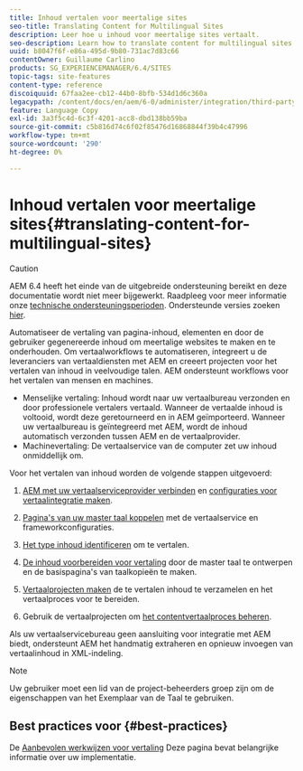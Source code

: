 ```yaml
---
title: Inhoud vertalen voor meertalige sites
seo-title: Translating Content for Multilingual Sites
description: Leer hoe u inhoud voor meertalige sites vertaalt.
seo-description: Learn how to translate content for multilingual sites.
uuid: b8047f6f-e86a-495d-9b80-731ac7d83c66
contentOwner: Guillaume Carlino
products: SG_EXPERIENCEMANAGER/6.4/SITES
topic-tags: site-features
content-type: reference
discoiquuid: 67faa2ee-cb12-44b0-8bfb-534d1d6c360a
legacypath: /content/docs/en/aem/6-0/administer/integration/third-party-services/machine-translation
feature: Language Copy
exl-id: 3a3f5c4d-6c3f-4201-acc8-dbd138bb59ba
source-git-commit: c5b816d74c6f02f85476d16868844f39b4c47996
workflow-type: tm+mt
source-wordcount: '290'
ht-degree: 0%

---
```


# Inhoud vertalen voor meertalige sites{#translating-content-for-multilingual-sites}

>[!CAUTION]
>
>AEM 6.4 heeft het einde van de uitgebreide ondersteuning bereikt en deze documentatie wordt niet meer bijgewerkt. Raadpleeg voor meer informatie onze [technische ondersteuningsperioden](https://helpx.adobe.com/support/programs/eol-matrix.html). Ondersteunde versies zoeken [hier](https://experienceleague.adobe.com/docs/).

Automatiseer de vertaling van pagina-inhoud, elementen en door de gebruiker gegenereerde inhoud om meertalige websites te maken en te onderhouden. Om vertaalworkflows te automatiseren, integreert u de leveranciers van vertaaldiensten met AEM en creeert projecten voor het vertalen van inhoud in veelvoudige talen. AEM ondersteunt workflows voor het vertalen van mensen en machines.

* Menselijke vertaling: Inhoud wordt naar uw vertaalbureau verzonden en door professionele vertalers vertaald. Wanneer de vertaalde inhoud is voltooid, wordt deze geretourneerd en in AEM geïmporteerd. Wanneer uw vertaalbureau is geïntegreerd met AEM, wordt de inhoud automatisch verzonden tussen AEM en de vertaalprovider.
* Machinevertaling: De vertaalservice van de computer zet uw inhoud onmiddellijk om.

Voor het vertalen van inhoud worden de volgende stappen uitgevoerd:

1. [AEM met uw vertaalserviceprovider verbinden](/help/sites-administering/tc-tic.md#connecting-to-a-translation-service-provider) en [configuraties voor vertaalintegratie maken](/help/sites-administering/tc-tic.md).

1. [Pagina&#39;s van uw master taal koppelen](/help/sites-administering/tc-tic.md#configuring-pages-for-translation) met de vertaalservice en frameworkconfiguraties.
1. [Het type inhoud identificeren](/help/sites-administering/tc-rules.md) om te vertalen.
1. [De inhoud voorbereiden voor vertaling](/help/sites-administering/tc-prep.md) door de master taal te ontwerpen en de basispagina&#39;s van taalkopieën te maken.
1. [Vertaalprojecten maken](/help/sites-administering/tc-manage.md) de te vertalen inhoud te verzamelen en het vertaalproces voor te bereiden.
1. Gebruik de vertaalprojecten om [het contentvertaalproces beheren](/help/sites-administering/tc-manage.md).

Als uw vertaalservicebureau geen aansluiting voor integratie met AEM biedt, ondersteunt AEM het handmatig extraheren en opnieuw invoegen van vertaalinhoud in XML-indeling.

>[!NOTE]
>
>Uw gebruiker moet een lid van de project-beheerders groep zijn om de eigenschappen van het Exemplaar van de Taal te gebruiken.

## Best practices voor {#best-practices}

De [Aanbevolen werkwijzen voor vertaling](/help/sites-administering/tc-bp.md) Deze pagina bevat belangrijke informatie over uw implementatie.
